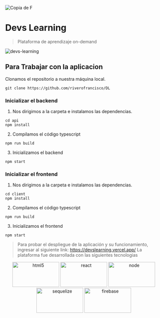 ![Copia de F](https://user-images.githubusercontent.com/59519580/215589040-a5eff0b0-35b0-4316-a85b-5a88eecb779c.png)

# Devs Learning
> Plataforma de aprendizaje on-demand

![devs-learning](https://user-images.githubusercontent.com/59519580/229355608-b5a7c4c5-18a7-49fc-8d6d-9d12885ad963.jpeg)

## Para Trabajar con la aplicacion
Clonamos el repositorio a nuestra máquina local.
```
git clone https://github.com/riverofrancisco/DL
```
### Inicializar el backend
1. Nos dirigimos a la carpeta e instalamos las dependencias.
```
cd api
npm install
```
2. Compilamos el código typescript

```
npm run build
```
3. Inicializamos el backend

```
npm start
```

### Inicializar el frontend
1. Nos dirigimos a la carpeta e instalamos las dependencias.
```
cd client
npm install
```
2. Compilamos el código typescript

```
npm run build
```
3. Inicializamos el frontend

```
npm start
```

> Para probar el despliegue de la aplicación y su funcionamiento, ingresar al siguiente link: https://devslearning.vercel.app/
> La plataforma fue desarrollada con las siguientes tecnologias

<p align="center">
  <img src="https://www.vectorlogo.zone/logos/typescriptlang/typescriptlang-ar21.svg" alt="html5" height="80" width="150">
  <img src="https://www.vectorlogo.zone/logos/reactjs/reactjs-ar21.svg" alt="react" height="80" width="150">
  <img src="https://www.vectorlogo.zone/logos/nodejs/nodejs-ar21.svg" alt="node" height="80" width="150">
  <img src="https://www.vectorlogo.zone/logos/sequelizejs/sequelizejs-ar21.svg" alt="sequelize" height="80" width="150">
  <img src="https://www.vectorlogo.zone/logos/firebase/firebase-ar21.svg" alt="firebase" height="80" width="150">
</p>
